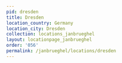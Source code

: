```yaml
---
pid: dresden
title: Dresden
location_country: Germany
location_city: Dresden
collection: locations_janbrueghel
layout: locationpage_janbrueghel
order: '056'
permalink: /janbrueghel/locations/dresden
---
```

